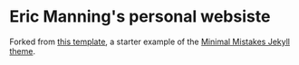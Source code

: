 # Eric Manning's personal websiste

Forked from [this template](https://github.com/mmistakes/mm-github-pages-starter/generate), a starter example of the [Minimal Mistakes Jekyll theme](https://github.com/mmistakes/minimal-mistakes).